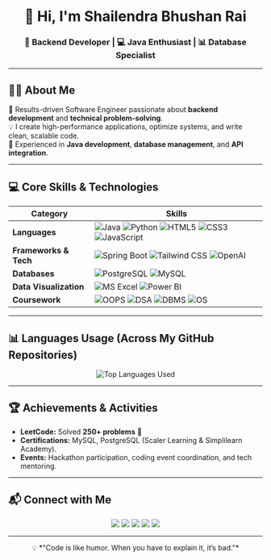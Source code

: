 <!-- Profile Header -->
<h1 align="center">👋 Hi, I'm Shailendra Bhushan Rai</h1>
<h3 align="center">🚀 Backend Developer | 💻 Java Enthusiast | 📊 Database Specialist</h3>

---

## 🧑‍💻 About Me
🎯 Results-driven Software Engineer passionate about **backend development** and **technical problem-solving**.  
💡 I create high-performance applications, optimize systems, and write clean, scalable code.  
📌 Experienced in **Java development**, **database management**, and **API integration**.

---

## 💻 Core Skills & Technologies

| **Category** | **Skills** |
|--------------|------------|
| **Languages** | ![Java](https://img.shields.io/badge/Java-%23007396.svg?style=for-the-badge&logo=java&logoColor=white) ![Python](https://img.shields.io/badge/Python-%2314354C.svg?style=for-the-badge&logo=python&logoColor=white) ![HTML5](https://img.shields.io/badge/HTML5-%23E34F26.svg?style=for-the-badge&logo=html5&logoColor=white) ![CSS3](https://img.shields.io/badge/CSS3-%231572B6.svg?style=for-the-badge&logo=css3&logoColor=white) ![JavaScript](https://img.shields.io/badge/JavaScript-%23323330.svg?style=for-the-badge&logo=javascript&logoColor=%23F7DF1E) |
| **Frameworks & Tech** | ![Spring Boot](https://img.shields.io/badge/Spring%20Boot-%236DB33F.svg?style=for-the-badge&logo=springboot&logoColor=white) ![Tailwind CSS](https://img.shields.io/badge/TailwindCSS-%2338B2AC.svg?style=for-the-badge&logo=tailwindcss&logoColor=white) ![OpenAI](https://img.shields.io/badge/OpenAI_API-%23000000.svg?style=for-the-badge&logo=openai&logoColor=white) |
| **Databases** | ![PostgreSQL](https://img.shields.io/badge/PostgreSQL-%23336791.svg?style=for-the-badge&logo=postgresql&logoColor=white) ![MySQL](https://img.shields.io/badge/MySQL-%2300f.svg?style=for-the-badge&logo=mysql&logoColor=white) |
| **Data Visualization** | ![MS Excel](https://img.shields.io/badge/MS_Excel-%23217346.svg?style=for-the-badge&logo=microsoft-excel&logoColor=white) ![Power BI](https://img.shields.io/badge/Power_BI-F2C811.svg?style=for-the-badge&logo=powerbi&logoColor=black) |
| **Coursework** | ![OOPS](https://img.shields.io/badge/OOPS-%23007396.svg?style=for-the-badge&logo=java&logoColor=white) ![DSA](https://img.shields.io/badge/DSA-%2300BFFF.svg?style=for-the-badge&logo=codeforces&logoColor=white) ![DBMS](https://img.shields.io/badge/DBMS-%23FF6F00.svg?style=for-the-badge&logo=postgresql&logoColor=white) ![OS](https://img.shields.io/badge/OS-%234CAF50.svg?style=for-the-badge&logo=linux&logoColor=white) |

---

## 📊 Languages Usage (Across My GitHub Repositories)

<p align="center">
  <img src="https://github-readme-stats.vercel.app/api/top-langs/?username=Shailendra17103&layout=donut&theme=react&hide_border=true&langs_count=8&hide_progress=false&animation=true" alt="Top Languages Used" />
</p>

---

## 🏆 Achievements & Activities
- **LeetCode:** Solved **250+ problems** 🧠  
- **Certifications:** MySQL, PostgreSQL (Scaler Learning & Simplilearn Academy).  
- **Events:** Hackathon participation, coding event coordination, and tech mentoring.

---

## 📬 Connect with Me
<p align="center">
  <a href="mailto:shailendrabhushan17@gmail.com"><img src="https://img.shields.io/badge/Email-D14836.svg?style=for-the-badge&logo=gmail&logoColor=white" /></a>
  <a href="tel:+918273864335"><img src="https://img.shields.io/badge/Phone-%2300C853.svg?style=for-the-badge&logo=phone&logoColor=white" /></a>
  <a href="https://linkedin.com/in/YOUR_LINKEDIN" target="_blank"><img src="https://img.shields.io/badge/LinkedIn-%230077B5.svg?style=for-the-badge&logo=linkedin&logoColor=white" /></a>
  <a href="https://github.com/Shailendra17103" target="_blank"><img src="https://img.shields.io/badge/GitHub-%23121011.svg?style=for-the-badge&logo=github&logoColor=white" /></a>
  <a href="https://leetcode.com/u/Shailendra17/" target="_blank"><img src="https://img.shields.io/badge/LeetCode-000000.svg?style=for-the-badge&logo=leetcode&logoColor=yellow" /></a>
</p>

---

<p align="center">
  💡 *"Code is like humor. When you have to explain it, it’s bad."*  
</p>
